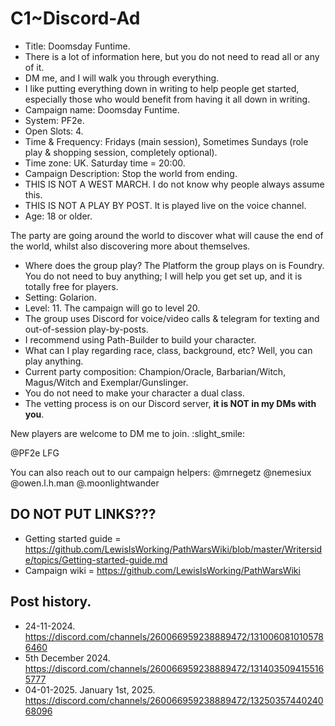 # C1~Discord-Ad

- Title: Doomsday Funtime.
- There is a lot of information here, but you do not need to read all or any of it. 
- DM me, and I will walk you through everything.
- I like putting everything down in writing to help people get started, especially those who would benefit from having it all down in writing.
- Campaign name: Doomsday Funtime.
- System: PF2e.
- Open Slots: 4.
- Time & Frequency: Fridays (main session), Sometimes Sundays (role play & shopping session, completely optional).
- Time zone: UK. Saturday time = 20:00.
- Campaign Description: Stop the world from ending.
- THIS IS NOT A WEST MARCH. I do not know why people always assume this.
- THIS IS NOT A PLAY BY POST. It is played live on the voice channel.
- Age: 18 or older.

The party are going around the world to discover what will cause the end of the world, whilst also discovering more about themselves.

- Where does the group play?
  The Platform the group plays on is Foundry.
  You do not need to buy anything; I will 
  help you get set up, and it is totally free for players.
- Setting: Golarion.
- Level: 11. The campaign will go to level 20.
- The group uses Discord for voice/video calls & telegram for texting and out-of-session play-by-posts.
- I recommend using Path-Builder to build your character.
- What can I play regarding race, class, background, etc? Well, you can play anything.
- Current party composition: Champion/Oracle, Barbarian/Witch, Magus/Witch and Exemplar/Gunslinger.
- You do not need to make your character a dual class.
- The vetting process is on our Discord server, **it is NOT in my DMs with you**.

New players are welcome to DM me to join.
:slight_smile:

@PF2e LFG

You can also reach out to our campaign helpers:
@mrnegetz
@nemesiux
@owen.l.h.man
@.moonlightwander

## DO NOT PUT LINKS???

- Getting started guide = https://github.com/LewisIsWorking/PathWarsWiki/blob/master/Writerside/topics/Getting-started-guide.md
- Campaign wiki = https://github.com/LewisIsWorking/PathWarsWiki

## Post history.

- 24-11-2024. https://discord.com/channels/260066959238889472/1310060810105786460
- 5th December 2024. https://discord.com/channels/260066959238889472/1314035094155165777
- 04-01-2025. January 1st, 2025. https://discord.com/channels/260066959238889472/1325035744024068096
